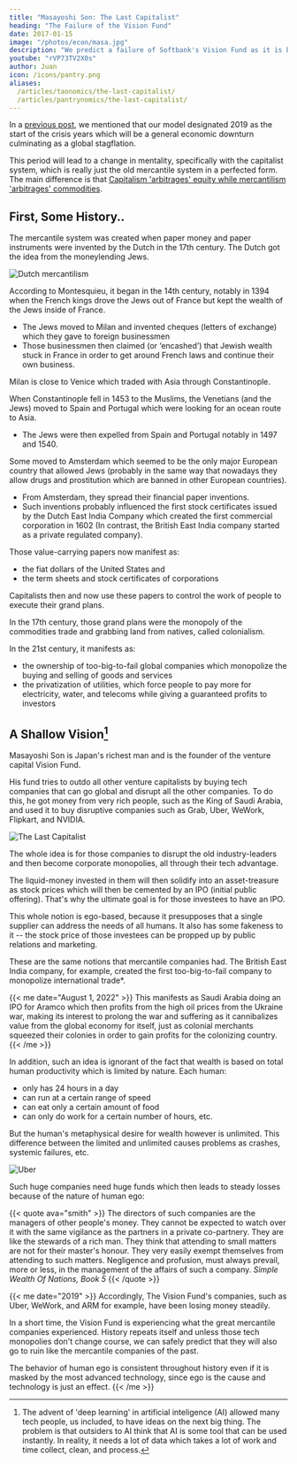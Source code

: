 ```yaml
---
title: "Masayoshi Son: The Last Capitalist"
heading: "The Failure of the Vision Fund"
date: 2017-01-15
image: "/photos/econ/masa.jpg"
description: "We predict a failure of Softbank's Vision Fund as it is based on Mercantile ideas"
youtube: "rVP73TV2X0s"
author: Juan
icon: /icons/pantry.png
aliases:
  /articles/taonomics/the-last-capitalist/
  /articles/pantrynomics/the-last-capitalist/  
---
```




In a [previous post](/social/supersociology/precrisis-years), we mentioned that our model designated 2019 as the start of the crisis years which will be a general economic downturn culminating as a global stagflation. 

This period will lead to a change in mentality, specifically with the capitalist system, which is really just the old mercantile system in a perfected form. The main difference is that [Capitalism 'arbitrages' equity while mercantilism 'arbitrages' commodities](/social/economics/capitalism).


## First, Some History..

The mercantile system was created when paper money and paper instruments were invented by the Dutch in the 17th century. The Dutch got the idea from the moneylending Jews.

![Dutch mercantilism](https://sorasystem.sirv.com/graphics/dutch.jpg) 


According to Montesquieu, it began in the 14th century, notably in 1394 when the French kings drove the Jews out of France but kept the wealth of the Jews inside of France.
- The Jews moved to Milan and invented cheques (letters of exchange) which they gave to foreign businessmen
- Those businessmen then claimed (or ‘encashed’) that Jewish wealth stuck in France in order to get around French laws and continue their own business.

Milan is close to Venice which traded with Asia through Constantinople.

When Constantinople fell in 1453 to the Muslims, the Venetians (and the Jews) moved to Spain and Portugal which were looking for an ocean route to Asia. 
- The Jews were then expelled from Spain and Portugal notably in 1497 and 1540. 

Some moved to Amsterdam which seemed to be the only major European country that allowed Jews (probably in the same way that nowadays they allow drugs and prostitution which are banned in other European countries).
- From Amsterdam, they spread their financial paper inventions.
- Such inventions probably influenced the first stock certificates issued by the Dutch East India Company which created the first commercial corporation in 1602 (In contrast, the British East India company started as a private regulated company).

Those value-carrying papers now manifest as:
- the fiat dollars of the United States and
- the term sheets and stock certificates of corporations

Capitalists then and now use these papers to control the work of people to execute their grand plans. 

In the 17th century, those grand plans were the monopoly of the commodities trade and grabbing land from natives, called colonialism. 

In the 21st century, it manifests as:
- the ownership of too-big-to-fail global companies which monopolize the buying and selling of goods and services
- the privatization of utilities, which force people to pay more for electricity, water, and telecoms while giving a guaranteed profits to investors


## A Shallow Vision[^1]

Masayoshi Son is Japan's richest man and is the founder of the venture capital Vision Fund. 

His fund tries to outdo all other venture capitalists by buying tech companies that can go global and disrupt all the other companies. To do this, he got money from very rich people, such as the King of Saudi Arabia, and used it to buy disruptive companies such as Grab, Uber, WeWork, Flipkart, and NVIDIA.

![The Last Capitalist](https://sorasystem.sirv.com/lastcapitalist.jpg)

The whole idea is for those companies to disrupt the old industry-leaders and then become corporate monopolies, all through their tech advantage.

The liquid-money invested in them will then solidify into an asset-treasure as stock prices which will then be cemented by an IPO (initial public offering). That's why the ultimate goal is for those investees to have an IPO. 

This whole notion is ego-based, because it presupposes that a single supplier can address the needs of all humans. It also has some fakeness to it -- the stock price of those investees can be propped up by public relations and marketing. 

These are the same notions that mercantile companies had. The British East India company, for example, created the first too-big-to-fail company to monopolize international trade*.



{{< me date="August 1, 2022" >}}
This manifests as Saudi Arabia doing an IPO for Aramco which then profits from the high oil prices from the Ukraine war, making its interest to prolong the war and suffering as it cannibalizes value from the global economy for itself, just as colonial merchants squeezed their colonies in order to gain profits for the colonizing country. 
{{< /me >}}


In addition, such an idea is ignorant of the fact that wealth is based on total human productivity which is limited by nature. Each human:
- only has 24 hours in a day
- can run at a certain range of speed
- can eat only a certain amount of food
- can only do work for a certain number of hours, etc. 

But the human's metaphysical desire for wealth however is unlimited. This difference between the limited and unlimited causes problems as crashes, systemic failures, etc.

![Uber](https://res.cloudinary.com/nara/image/upload/v1521097856/Uber-Banner_kixh7l.jpg)

Such huge companies need huge funds which then leads to steady losses because of the nature of human ego:


{{< quote ava="smith" >}}
The directors of such companies are the managers of other people's money. They cannot be expected to watch over it with the same vigilance as the partners in a private co-partnery. They are like the stewards of a rich man. They think that attending to small matters are not for their master's honour. They very easily exempt themselves from attending to such matters. Negligence and profusion, must always prevail, more or less, in the management of the affairs of such a company. 
<cite>Simple Wealth Of Nations, Book 5</cite>
{{< /quote >}}



{{< me date="2019" >}}
Accordingly, The Vision Fund's companies, such as Uber, WeWork, and ARM for example, have been losing money steadily. 

In a short time, the Vision Fund is experiencing what the great mercantile companies experienced. History repeats itself and unless those tech monopolies don't change course, we can safely predict that they will also go to ruin like the mercantile companies of the past. 

The behavior of human ego is consistent throughout history even if it is masked by the most advanced technology, since ego is the cause and technology is just an effect.
{{< /me >}}


[^1]: The advent of 'deep learning' in artificial inteligence (AI) allowed many tech people, us included, to have ideas on the next big thing. The problem is that outsiders to AI think that AI is some tool that can be used instantly. In reality, it needs a lot of data which takes a lot of work and time collect, clean, and process.
